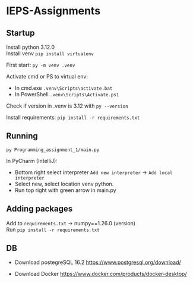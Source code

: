 # IEPS-Assignments

## Startup

Install python 3.12.0 <br>
Install venv `pip install virtualenv`

First start:
`py -m venv .venv`

Activate cmd or PS to virtual env:
- In cmd.exe
`.venv\Scripts\activate.bat`
- In PowerShell
`.venv\Scripts\Activate.ps1`

Check if version in .venv is 3.12 with `py --version`

Install requirements: `pip install -r requirements.txt`

## Running

`py Programming_assignment_1/main.py`

In PyCharm (IntelliJ):
- Bottom right select interpreter `Add new interpreter` -> `Add local interpreter`
- Select new, select location venv python.
- Run top right with green arrow in main.py

## Adding packages

Add to `requirements.txt` -> numpy==1.26.0 (version) <br>
Run `pip install -r requirements.txt`

## DB

- Download postegreSQL 16.2
    https://www.postgresql.org/download/

- Download Docker
    https://www.docker.com/products/docker-desktop/
